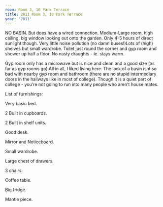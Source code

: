 ```yaml
---
room: Room 3, 10 Park Terrace
title: 2011 Room 3, 10 Park Terrace
year: '2011'
---
```


NO BASIN. But does have a wired connection. Medium-Large room, high ceiling, big window looking out onto the garden. Only 4-5 hours of direct sunlight though. Very little noise pollution (no damn buses!)Lots of (high) shelves but small wardrobe. Toilet just round the corner and gyp room and shower up half a floor. No nasty draughts - ie. stays warm.

Gyp room only has a microwave but is nice and clean and a good size (as far as gyp rooms go).All in all, I liked living here. The lack of a basin isnt so bad with nearby gyp room and bathroom (there are no stupid intermediary doors in the hallways like in most of college). Though it is a quiet part of college - you're not going to run into many people who aren't house mates.

List of furnishings:

Very basic bed.

2 Built in cupboards.

2 Built in shelf units.

Good desk.

Mirror and Noticeboard.

Small wardrobe.

Large chest of drawers.

3 chairs.

Coffee table.

Big fridge.

Mantle piece.